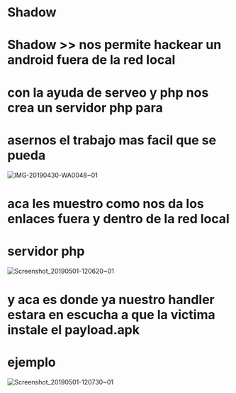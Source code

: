 # Shadow
# Shadow >> nos permite hackear un android fuera de la red local
# con la ayuda de serveo y php nos crea un servidor php para
# asernos el trabajo mas facil que se pueda
![IMG-20190430-WA0048~01](https://user-images.githubusercontent.com/46208706/57033589-834f5d00-6c0a-11e9-911a-20bfd8dff9e0.jpg)
# aca les muestro como nos da los enlaces fuera y dentro de la red local
# servidor php 
![Screenshot_20190501-120620~01](https://user-images.githubusercontent.com/46208706/57033734-e9d47b00-6c0a-11e9-8cff-ce17b78b78a6.png)
# y aca es donde ya nuestro handler estara en escucha a que la victima instale el payload.apk
# ejemplo
![Screenshot_20190501-120730~01](https://user-images.githubusercontent.com/46208706/57033824-2ef8ad00-6c0b-11e9-946c-44285ee303c9.png)



